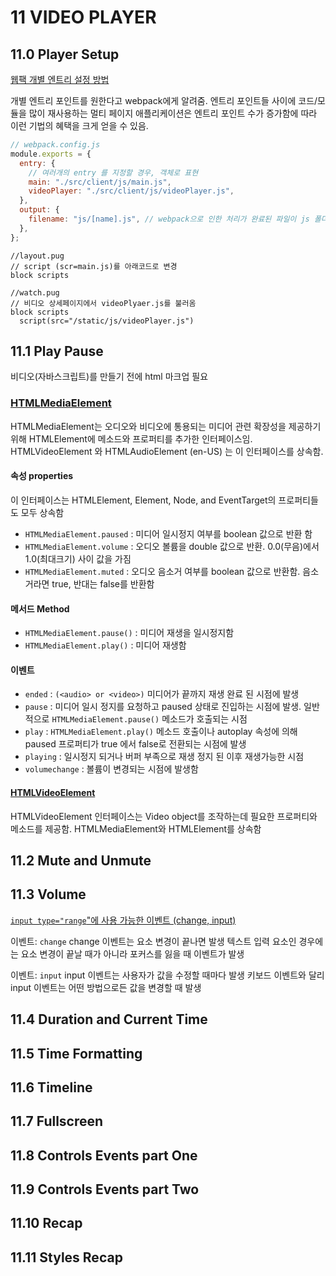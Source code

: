 # 11 VIDEO PLAYER

## 11.0 Player Setup

[웹팩 개별 엔트리 설정 방법](https://webpack.kr/concepts/entry-points/#separate-app-and-vendor-entries)

개별 엔트리 포인트를 원한다고 webpack에게 알려줌.
엔트리 포인트들 사이에 코드/모듈을 많이 재사용하는 멀티 페이지 애플리케이션은 엔트리 포인트 수가 증가함에 따라 이런 기법의 혜택을 크게 얻을 수 있음.

```js
// webpack.config.js
module.exports = {
  entry: {
    // 여러개의 entry 를 지정할 경우, 객체로 표현
    main: "./src/client/js/main.js",
    videoPlayer: "./src/client/js/videoPlayer.js",
  },
  output: {
    filename: "js/[name].js", // webpack으로 인한 처리가 완료된 파일이 js 폴더에 main.js 와 videoPlayer.js으로 생성됨
  },
};
```

```pug
//layout.pug
// script (scr=main.js)를 아래코드로 변경
block scripts

//watch.pug
// 비디오 상세페이지에서 videoPlyaer.js를 불러옴
block scripts
  script(src="/static/js/videoPlayer.js")
```

## 11.1 Play Pause

비디오(자바스크립트)를 만들기 전에 html 마크업 필요

### [HTMLMediaElement](https://developer.mozilla.org/ko/docs/Web/API/HTMLMediaElement)

HTMLMediaElement는 오디오와 비디오에 통용되는 미디어 관련 확장성을 제공하기 위해 HTMLElement에 메소드와 프로퍼티를 추가한 인터페이스임.
HTMLVideoElement 와 HTMLAudioElement (en-US) 는 이 인터페이스를 상속함.

#### 속성 properties

이 인터페이스는 HTMLElement, Element, Node, and EventTarget의 프로퍼티들도 모두 상속함

- `HTMLMediaElement.paused` : 미디어 일시정지 여부를 boolean 값으로 반환 함
- `HTMLMediaElement.volume` : 오디오 볼륨을 double 값으로 반환. 0.0(무음)에서 1.0(최대크기) 사이 값을 가짐
- `HTMLMediaElement.muted` : 오디오 음소거 여부를 boolean 값으로 반환함. 음소거라면 true, 반대는 false를 반환함

#### 메서드 Method

- `HTMLMediaElement.pause()` : 미디어 재생을 일시정지함
- `HTMLMediaElement.play()` : 미디어 재생함

#### 이벤트

- `ended` : `(<audio> or <video>)` 미디어가 끝까지 재생 완료 된 시점에 발생
- `pause` : 미디어 일시 정지를 요청하고 paused 상태로 진입하는 시점에 발생. 일반적으로 `HTMLMediaElement.pause()` 메소드가 호출되는 시점
- `play` : `HTMLMediaElement.play()` 메소드 호출이나 autoplay 속성에 의해 paused 프로퍼티가 true 에서 false로 전환되는 시점에 발생
- `playing` : 일시정지 되거나 버퍼 부족으로 재생 정지 된 이후 재생가능한 시점
- `volumechange` : 볼륨이 변경되는 시점에 발생함

#### [HTMLVideoElement](https://developer.mozilla.org/ko/docs/Web/API/HTMLVideoElement)

HTMLVideoElement 인터페이스는 Video object를 조작하는데 필요한 프로퍼티와 메소드를 제공함.
HTMLMediaElement와 HTMLElement를 상속함

## 11.2 Mute and Unmute

## 11.3 Volume

[`input type="range`"에 사용 가능한 이벤트 (change, input)](https://developer.mozilla.org/en-US/docs/Web/HTML/Element/input/range)

이벤트: `change`
change 이벤트는 요소 변경이 끝나면 발생
텍스트 입력 요소인 경우에는 요소 변경이 끝날 때가 아니라 포커스를 잃을 때 이벤트가 발생

이벤트: `input`
input 이벤트는 사용자가 값을 수정할 때마다 발생
키보드 이벤트와 달리 input 이벤트는 어떤 방법으로든 값을 변경할 때 발생

## 11.4 Duration and Current Time

## 11.5 Time Formatting

## 11.6 Timeline

## 11.7 Fullscreen

## 11.8 Controls Events part One

## 11.9 Controls Events part Two

## 11.10 Recap

## 11.11 Styles Recap

